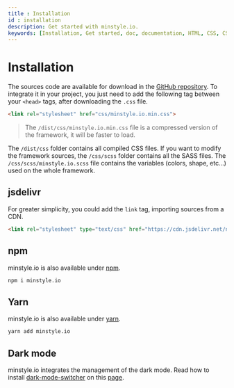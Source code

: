 ```yaml
---
title : Installation
id : installation
description: Get started with minstyle.io.
keywords: [Installation, Get started, doc, documentation, HTML, CSS, CSS Framework, minstyle.io]
---
```


# Installation

The sources code are available for download in the [GitHub repository](https://github.com/Airmime/minstyle.io). To integrate it in your project, you just need to add the following tag between your `<head>` tags, after downloading the `.css` file.

```html
<link rel="stylesheet" href="css/minstyle.io.min.css">
```

> The `/dist/css/minstyle.io.min.css` file is a compressed version of the framework, it will be faster to load.


The `/dist/css` folder contains all compiled CSS files. If you want to modify the framework sources, the `/css/scss` folder contains all the SASS files. The `/css/scss/minstyle.io.scss` file contains the variables (colors, shape, etc...) used on the whole framework.

## jsdelivr

For greater simplicity, you could add the `link` tag, importing sources from a CDN.

```html
<link rel="stylesheet" type="text/css" href="https://cdn.jsdelivr.net/npm/minstyle.io@2.0.0/css/minstyle.io.css">
```

## npm

minstyle.io is also available under [npm](https://www.npmjs.com/package/minstyle.io).

```bash
npm i minstyle.io
```

## Yarn

minstyle.io is also available under [yarn](https://yarnpkg.com/en/package/minstyle.io).

```bash
yarn add minstyle.io
```

## Dark mode

minstyle.io integrates the management of the dark mode. Read how to install [dark-mode-switcher](https://github.com/Airmime/dark-mode-switcher) on this [page](../Layout/dark.md).